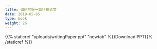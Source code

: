 ```yaml
---
title: 如何写好一篇科技论文
date: 2019-05-05
type: book
weight: 26
---
```


{{% staticref "uploads/writingPaper.ppt" "newtab" %}}Download PPT{{% /staticref %}}